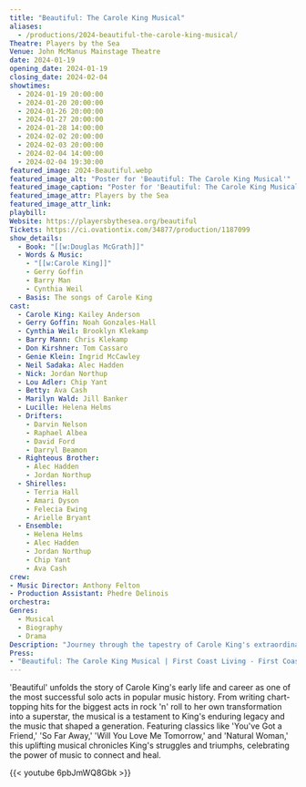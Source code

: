 ```yaml
---
title: "Beautiful: The Carole King Musical"
aliases: 
  - /productions/2024-beautiful-the-carole-king-musical/
Theatre: Players by the Sea
Venue: John McManus Mainstage Theatre
date: 2024-01-19
opening_date: 2024-01-19
closing_date: 2024-02-04
showtimes:
  - 2024-01-19 20:00:00
  - 2024-01-20 20:00:00
  - 2024-01-26 20:00:00
  - 2024-01-27 20:00:00
  - 2024-01-28 14:00:00
  - 2024-02-02 20:00:00
  - 2024-02-03 20:00:00
  - 2024-02-04 14:00:00
  - 2024-02-04 19:30:00
featured_image: 2024-Beautiful.webp
featured_image_alt: "Poster for 'Beautiful: The Carole King Musical'"
featured_image_caption: "Poster for 'Beautiful: The Carole King Musical'"
featured_image_attr: Players by the Sea
featured_image_attr_link: 
playbill:
Website: https://playersbythesea.org/beautiful
Tickets: https://ci.ovationtix.com/34877/production/1187099
show_details: 
  - Book: "[[w:Douglas McGrath]]"
  - Words & Music:
    - "[[w:Carole King]]"
    - Gerry Goffin
    - Barry Man
    - Cynthia Weil
  - Basis: The songs of Carole King
cast:
  - Carole King: Kailey Anderson
  - Gerry Goffin: Noah Gonzales-Hall
  - Cynthia Weil: Brooklyn Klekamp
  - Barry Mann: Chris Klekamp
  - Don Kirshner: Tom Cassaro
  - Genie Klein: Ingrid McCawley
  - Neil Sadaka: Alec Hadden
  - Nick: Jordan Northup
  - Lou Adler: Chip Yant
  - Betty: Ava Cash
  - Marilyn Wald: Jill Banker
  - Lucille: Helena Helms
  - Drifters:
    - Darvin Nelson
    - Raphael Albea
    - David Ford
    - Darryl Beamon
  - Righteous Brother: 
    - Alec Hadden
    - Jordan Northup
  - Shirelles:
    - Terria Hall
    - Amari Dyson
    - Felecia Ewing
    - Arielle Bryant
  - Ensemble: 
    - Helena Helms
    - Alec Hadden
    - Jordan Northup
    - Chip Yant
    - Ava Cash
crew:
- Music Director: Anthony Felton
- Production Assistant: Phedre Delinois
orchestra:
Genres:
  - Musical
  - Biography
  - Drama
Description: "Journey through the tapestry of Carole King's extraordinary rise to stardom, from talented teenager to celebrated songwriter and performer. 'Beautiful' tells the inspiring true story of King's remarkable journey, underscored by the soundtrack of a generation."
Press: 
- "Beautiful: The Carole King Musical | First Coast Living - First Coast News": https://www.firstcoastnews.com/video/entertainment/television/first-coast-living/beautiful-the-carole-king-musical/77-298a1449-76eb-421e-a80c-23caefb73b01
---
```

'Beautiful' unfolds the story of Carole King's early life and career as one of the most successful solo acts in popular music history. From writing chart-topping hits for the biggest acts in rock 'n' roll to her own transformation into a superstar, the musical is a testament to King's enduring legacy and the music that shaped a generation. Featuring classics like 'You've Got a Friend,' 'So Far Away,' 'Will You Love Me Tomorrow,' and 'Natural Woman,' this uplifting musical chronicles King's struggles and triumphs, celebrating the power of music to connect and heal.

{{< youtube 6pbJmWQ8Gbk >}}